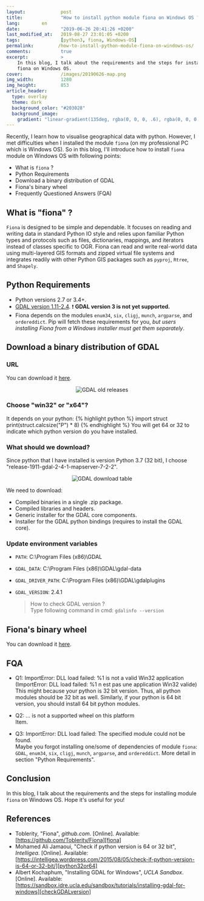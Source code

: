 ```yaml
---
layout:             post
title:              "How to install python module fiona on Windows OS ?"
lang:        en
date:               "2019-06-26 20:41:26 +0200"
last_modified_at:   2019-08-27 23:01:05 +0200
tags:               [python3, fiona, Windows-OS]
permalink:         /how-to-install-python-module-fiona-on-windows-os/
comments:           true
excerpt:            >
    In this blog, I talk about the requirements and the steps for installing module
    fiona on Windows OS.
cover:              /images/20190626-map.png
img_width:          1280
img_height:         853
article_header:
  type: overlay
  theme: dark
  background_color: "#203028"
  background_image:
    gradient: "linear-gradient(135deg, rgba(0, 0, 0, .6), rgba(0, 0, 0, .4))"
---
```


Recently, I learn how to visualise geographical data with python. However, I
met difficulties when I installed the module `fiona` (on my professional PC
which is Windows OS). So in this blog, I'll introduce how to install `fiona`
module on Windows OS with following points:
- What is `fiona` ?
- Python Requirements
- Download a binary distribution of GDAL
- Fiona's binary wheel
- Frequently Questioned Answers (FQA)

## What is "fiona" ?
`Fiona` is designed to be simple and dependable. It focuses on reading and
writing data in standard Python IO style and relies upon familiar Python types
and protocols such as files, dictionaries, mappings, and iterators instead of
classes specific to OGR. Fiona can read and write real-world data using
multi-layered GIS formats and zipped virtual file systems and integrates readily
with other Python GIS packages such as `pyproj`, `Rtree`, and `Shapely`.

## Python Requirements
- Python versions 2.7 or 3.4+.
- [GDAL version 1.11-2.4][GDAL module]. ❗ **GDAL version 3 is not yet supported.**
- Fiona depends on the modules `enum34`, `six`, `cligj`, `munch`, `argparse`,
and `ordereddict`. Pip will fetch these requirements for you, _but users
installing Fiona from a Windows installer must get them separately_.

## Download a binary distribution of GDAL
### URL
You can download it [here][GDAL old release].

<p align="center">
  <img alt="GDAL old releases"
  src="{{ site.baseurl }}/images/20190626-GDAL-old-releases.PNG"/>
</p>

### Choose "win32" or "x64"?
It depends on your python:
{% highlight python %}
import struct
print(struct.calcsize("P") * 8)
{% endhighlight %}
You will get 64 or 32 to indicate which python version do you have installed.

### What should we download?
Since python that I have installed is version Python 3.7 (32 bit), I choose
"release-1911-gdal-2-4-1-mapserver-7-2-2".

<p align="center">
  <img alt="GDAL download table"
  src="{{ site.baseurl }}/images/20190626-GDAL-download-table.PNG"/>
</p>

We need to download:
* Compiled binaries in a single .zip package.
* Compiled libraries and headers.
* Generic installer for the GDAL core components.
* Installer for the GDAL python bindings (requires to install the GDAL core).

### Update environment variables
* `PATH`: C:\Program Files (x86)\GDAL
* `GDAL_DATA`: C:\Program Files (x86)\GDAL\gdal-data
* `GDAL_DRIVER_PATH`: C:\Program Files (x86)\GDAL\gdalplugins
* `GDAL_VERSION`: 2.4.1

    > How to check GDAL version ?<br>
    > Type following command in cmd: `gdalinfo --version`

## Fiona's binary wheel
You can download it [here][fiona module].

## FQA
- Q1: ImportError: DLL load failed: %1 is not a valid Win32 application
(ImportError: DLL load failed: %1 n est pas une application Win32 valide)<br>
This might because your python is 32 bit version. Thus, all python modules
should be 32 bit as well. Similarly, if your python is 64 bit version, you
should install 64 bit python modules.

- Q2: … is not a supported wheel on this platform<br>
Item.

- Q3: ImportError: DLL load failed: The specified module could not be found.<br>
Maybe you forgot installing one/some of dependencies of module `fiona`: `GDAL`,
`enum34`, `six`, `cligj`, `munch`, `argparse`, and `ordereddict`.
More detail in section "Python Requirements".

## Conclusion
In this blog, I talk about the requirements and the steps for installing module
`fiona` on Windows OS. Hope it's useful for you!

## References
- Toblerity, "Fiona", _github.com_. [Online]. Available: [https://github.com/Toblerity/Fiona][fiona]
- Mohamed Ali Jamaoui, "Check if python version is 64 or 32 bit", _Intelligea_. [Online]. Available: [https://intelligea.wordpress.com/2015/08/05/check-if-python-version-is-64-or-32-bit/][python32or64]
- Albert Kochaphum, "Installing GDAL for Windows", _UCLA Sandbox_. [Online]. Available: [https://sandbox.idre.ucla.edu/sandbox/tutorials/installing-gdal-for-windows][checkGDALversion]

[GDAL module]: https://www.lfd.uci.edu/~gohlke/pythonlibs/#gdal
[GDAL old release]: http://www.gisinternals.com/archive.php
[fiona module]: https://www.lfd.uci.edu/~gohlke/pythonlibs/#fiona
[fiona]: https://github.com/Toblerity/Fiona
[python32or64]: https://intelligea.wordpress.com/2015/08/05/check-if-python-version-is-64-or-32-bit/
[checkGDALversion]: https://sandbox.idre.ucla.edu/sandbox/tutorials/installing-gdal-for-windows
